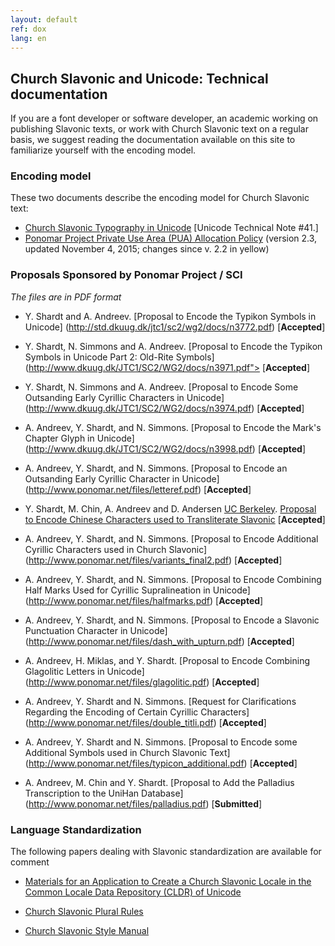 ```yaml
---
layout: default
ref: dox
lang: en
---
```

## Church Slavonic and Unicode: Technical documentation

If you are a font developer or software developer, an academic working on publishing Slavonic texts, or work with 
Church Slavonic text on a regular basis, we suggest reading the documentation available on this site to familiarize 
yourself with the encoding model.

### Encoding model

These two documents describe the encoding model for Church Slavonic text:

*	[Church Slavonic Typography in Unicode](http://www.unicode.org/notes/tn41/) [Unicode Technical Note #41.]
* [Ponomar Project Private Use Area (PUA) Allocation Policy](http://www.ponomar.net/files/pua_policy.pdf)
  (version 2.3, updated November 4, 2015; changes since v. 2.2 in yellow)

### Proposals Sponsored by Ponomar Project / SCI

_The files are in PDF format_

* Y. Shardt and A. Andreev. [Proposal to Encode the Typikon Symbols in Unicode]
  (http://std.dkuug.dk/jtc1/sc2/wg2/docs/n3772.pdf) [**Accepted**]

* Y. Shardt, N. Simmons and A. Andreev. [Proposal to Encode the Typikon Symbols in Unicode Part 2: Old-Rite Symbols]
  (http://www.dkuug.dk/JTC1/SC2/WG2/docs/n3971.pdf"> [**Accepted**]

* Y. Shardt, N. Simmons and A. Andreev. [Proposal to Encode Some Outsanding Early Cyrillic Characters in Unicode]
  (http://www.dkuug.dk/JTC1/SC2/WG2/docs/n3974.pdf) [**Accepted**]

* A. Andreev, Y. Shardt, and N. Simmons. [Proposal to Encode the Mark's Chapter Glyph in Unicode]
  (http://www.dkuug.dk/JTC1/SC2/WG2/docs/n3998.pdf) [**Accepted**]

* A. Andreev, Y. Shardt, and N. Simmons. [Proposal to Encode an Outsanding Early Cyrillic Character in Unicode]
  (http://www.ponomar.net/files/letteref.pdf) [**Accepted**]

* Y. Shardt, M. Chin, A. Andreev and D. Andersen [UC Berkeley](http://linguistics.berkeley.edu/sei/).
  [Proposal to Encode Chinese Characters used to Transliterate Slavonic](http://www.ponomar.net/files/sinographs.pdf)
  [**Accepted**]

* A. Andreev, Y. Shardt, and N. Simmons. [Proposal to Encode Additional Cyrillic Characters used in Church Slavonic]
  (http://www.ponomar.net/files/variants_final2.pdf) [**Accepted**]
  
* A. Andreev, Y. Shardt, and N. Simmons. [Proposal to Encode Combining Half Marks Used for Cyrillic Supralineation in Unicode]
  (http://www.ponomar.net/files/halfmarks.pdf) [**Accepted**]

* A. Andreev, Y. Shardt, and N. Simmons. [Proposal to Encode a Slavonic Punctuation Character in Unicode]
  (http://www.ponomar.net/files/dash_with_upturn.pdf) [**Accepted**]
  
* A. Andreev, H. Miklas, and Y. Shardt. [Proposal to Encode Combining Glagolitic Letters in Unicode]
  (http://www.ponomar.net/files/glagolitic.pdf) [**Accepted**]

* A. Andreev, Y. Shardt and N. Simmons. [Request for Clarifications Regarding the Encoding of Certain Cyrillic Characters]
  (http://www.ponomar.net/files/double_titli.pdf) [**Accepted**]

* A. Andreev, Y. Shardt and N. Simmons. [Proposal to Encode some Additional Symbols used in Church Slavonic Text]
  (http://www.ponomar.net/files/typicon_additional.pdf) [**Accepted**]

* A. Andreev, M. Chin and Y. Shardt. [Proposal to Add the Palladius Transcription to the UniHan Database]
  (http://www.ponomar.net/files/palladius.pdf) [**Submitted**]

### Language Standardization

The following papers dealing with Slavonic standardization are available for comment

* [Materials for an Application to Create a Church Slavonic Locale in the Common Locale Data 
   Repository (CLDR) of Unicode](http://www.ponomar.net/files/cldr.zip)

* [Church Slavonic Plural Rules](http://www.ponomar.net/files/plurals.pdf)

* [Church Slavonic Style Manual](http://www.ponomar.net/wiki/doku.php?id=church_slavonic_style_manual)
